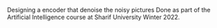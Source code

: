 Designing a encoder that denoise the noisy pictures
Done as part of the Artificial Intelligence course at Sharif University Winter 2022.
